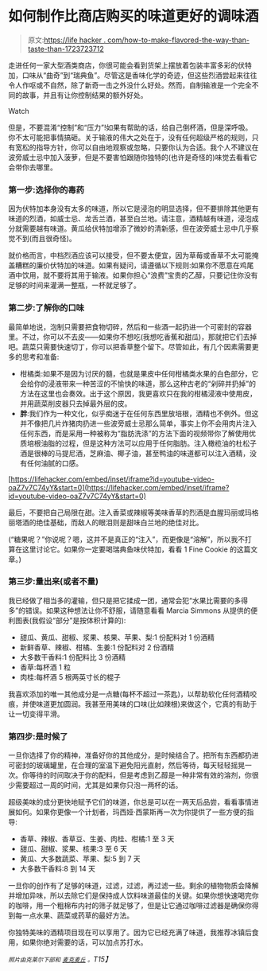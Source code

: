 # 如何制作比商店购买的味道更好的调味酒

> 原文:[https://life hacker . com/how-to-make-flavored-the-way-than-taste-than-1723723712](https://lifehacker.com/how-to-make-flavored-spirits-that-are-way-tastier-than-1723723712)

走进任何一家大型酒类商店，你很可能会看到货架上摆放着包装丰富多彩的伏特加，口味从“曲奇”到“瑞典鱼”。尽管这是香味化学的奇迹，但这些烈酒尝起来往往令人作呕或不自然，除了新奇一击之外没什么好处。然而，自制输液是一个完全不同的故事，并且有让你控制结果的额外好处。

Watch

但是，不要混淆“控制”和“压力”!如果有帮助的话，给自己倒杯酒，但是深呼吸。你不太可能把事情搞砸。关于输液的伟大之处在于，没有任何超级严格的规则，只有宽松的指导方针，你可以自由地观察或忽略，只要你认为合适。我个人不建议在波旁威士忌中加入菠萝，但是不要害怕跟随你独特的(也许是奇怪的)味觉去看看它会带你去哪里。

### 第一步:选择你的毒药

因为伏特加本身没有太多的味道，所以它是浸泡的明显选择，但不要排除其他更有味道的烈酒，如威士忌、龙舌兰酒，甚至白兰地。请注意，酒精越有味道，浸泡成分就需要越有味道。黄瓜给伏特加增添了微妙的清新感，但在波旁威士忌中几乎察觉不到(而且很奇怪)。

就价格而言，中档烈酒应该可以接受，但不要太便宜，因为草莓或香草不太可能掩盖糟糕的廉价伏特加的味道。如果有疑问，请遵循以下规则:如果你不愿意在鸡尾酒中饮用，就不要将其用于输液。如果你担心“浪费”宝贵的乙醇，只要记住你没有足够的时间来灌满一整瓶，一杯就足够了。

### 第二步:了解你的口味

最简单地说，泡制只需要把食物切碎，然后和一些酒一起扔进一个可密封的容器里。不过，你可以不去皮——如果你不想吃(我想吃香蕉和甜瓜)，那就把它们去掉吧。蔬菜只需要快速切丁，你可以把香草整个留下。尽管如此，有几个因素需要更多的思考和准备:

*   柑橘类:如果不是因为讨厌的髓，也就是果皮中任何柑橘类水果的白色部分，它会给你的浸液带来一种苦涩的不愉快的味道，那么这种古老的“剁碎并扔掉”的方法在这里也会奏效。出于这个原因，我更喜欢只在我的柑橘浸液中使用皮，并用蔬菜削皮器只去掉最外层的皮。
*   **胖**:我们作为一种文化，似乎痴迷于在任何东西里放培根，酒精也不例外。但这并不像把几片炸猪肉扔进一些波旁威士忌那么简单，事实上你不会用肉片注入任何东西，而是采用一种被称为“脂肪洗涤”的方法下面的视频带你了解使用优质培根油脂的过程，但是这种方法可以应用于任何脂肪。注入橄榄油的杜松子酒是很棒的马提尼酒，芝麻油、椰子油，甚至鸭油的味道都可以注入酒精，没有任何油腻的口感。

 [https://lifehacker.com/embed/inset/iframe?id=youtube-video-oaZ7v7C74yY&start=0](https://lifehacker.com/embed/inset/iframe?id=youtube-video-oaZ7v7C74yY&start=0) 

最后，不要把自己局限在甜。注入香菜或辣椒等美味香草的烈酒是血腥玛丽或玛格丽塔酒的绝佳基础，而敌人的眼泪则是甜味白兰地的绝佳对比。

(“糖果呢？”你说呢？嗯，这并不是真正的“注入”，而更像是“溶解”，所以我不打算在这里讨论它。如果你一定要喝瑞典鱼味伏特加，看看 1 Fine Cookie 的这篇文章。)

### 第三步:量出来(或者不量)

我已经做了相当多的灌输，但只是把它揉成一团，通常会犯“水果比需要的多得多”的错误。如果这种想法让你不舒服，请随意看看 Marcia Simmons 从提供的便利图表(我假设“部分”是按体积计算的):

*   甜瓜、黄瓜、甜椒、浆果、核果、苹果、梨:1 份配料对 1 份酒精
*   新鲜香草、辣椒、柑橘、生姜:1 份配料对 2 份酒精
*   大多数干香料:1 份配料比 3 份酒精
*   香草:每杯酒 1 粒
*   肉桂:每杯酒 5 根两英寸长的棍子

我喜欢添加的唯一其他成分是一点糖(每杯不超过一茶匙)，以帮助软化任何酒精咬痕，并使味道更加圆润。我甚至用美味的口味(比如辣根)来做这个，它真的有助于让一切变得平滑。

### 第四步:是时候了

一旦你选择了你的精神，准备好你的其他成分，是时候结合了。把所有东西都扔进可密封的玻璃罐里，在合理的室温下避免阳光直射，然后等待，每天轻轻摇晃一次。你等待的时间取决于你的配料，但是考虑到乙醇是一种非常有效的溶剂，你很少需要超过一周的时间，尤其是如果你只泡一两杯的话。

超级美味的成分更快地赋予它们的味道，你总是可以在一两天后品尝，看看事情进展如何。如果你更像一个计划者，玛西娅·西蒙斯再一次为你提供了一些方便的指导:

*   香草、辣椒、香草豆、生姜、肉桂、柑橘:1 至 3 天
*   甜瓜、甜椒、浆果、核果:3 至 6 天
*   黄瓜、大多数蔬菜、苹果、梨:5 到 7 天
*   大多数干香料:8 到 14 天

一旦你的创作有了足够的味道，过滤，过滤，再过滤一些。剩余的植物物质会降解并增加异味，所以去除它们是保持成人饮料味道最佳的关键。如果你想快速喝完你的咖啡，用一个粗棉布内衬的筛子就足够了，但是让它通过咖啡过滤器是确保你得到每一点水果、蔬菜或药草的最好方法。

你独特美味的酒精项目现在可以享用了。因为它已经充满了味道，我推荐冰镇后食用，如果你绝对需要的话，可以加点苏打水。

*<small>照片由克莱尔下部和</small>* [*<small>麦克麦丘</small>*](https://www.flickr.com/photos/mccun934/4981058190/) *<small>。</small>T15】*